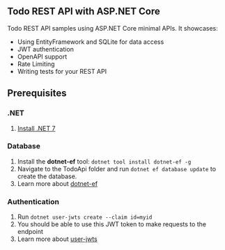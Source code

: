 ## Todo REST API with ASP.NET Core

Todo REST API samples using ASP.NET Core minimal APIs. It showcases:
- Using EntityFramework and SQLite for data access
- JWT authentication
- OpenAPI support
- Rate Limiting
- Writing tests for your REST API

## Prerequisites

### .NET
1. [Install .NET 7](https://dotnet.microsoft.com/en-us/download)

### Database
1. Install the **dotnet-ef** tool: `dotnet tool install dotnet-ef -g`
1. Navigate to the TodoApi folder and run `dotnet ef database update` to create the database.
1. Learn more about [dotnet-ef](https://learn.microsoft.com/en-us/ef/core/cli/dotnet)

### Authentication
1. Run `dotnet user-jwts create --claim id=myid`
1. You should be able to use this JWT token to make requests to the endpoint
1. Learn more about [user-jwts](https://learn.microsoft.com/en-us/aspnet/core/fundamentals/minimal-apis/security?view=aspnetcore-7.0#using-dotnet-user-jwts-to-improve-development-time-testing)